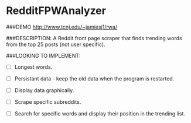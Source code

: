 RedditFPWAnalyzer
=================

###DEMO
http://www.tcnj.edu/~jamiesj1/rwa/

###DESCRIPTION:
A Reddit front page scraper that finds trending words from the top 25 posts (not user specific).

###LOOKING TO IMPLEMENT:
- [ ] Longest words.
- [ ] Persistant data - keep the old data when the program is restarted.
- [ ] Display data graphically.
- [ ] Scrape specific subreddits.
- [ ] Search for specific words and display their position in the trending list.

